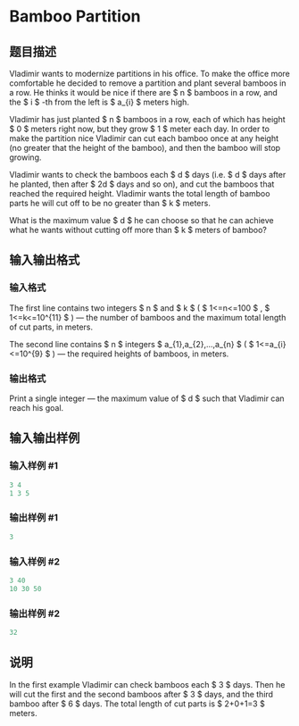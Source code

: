 # Bamboo Partition

## 题目描述

Vladimir wants to modernize partitions in his office. To make the office more comfortable he decided to remove a partition and plant several bamboos in a row. He thinks it would be nice if there are $ n $ bamboos in a row, and the $ i $ -th from the left is $ a_{i} $ meters high.

Vladimir has just planted $ n $ bamboos in a row, each of which has height $ 0 $ meters right now, but they grow $ 1 $ meter each day. In order to make the partition nice Vladimir can cut each bamboo once at any height (no greater that the height of the bamboo), and then the bamboo will stop growing.

Vladimir wants to check the bamboos each $ d $ days (i.e. $ d $ days after he planted, then after $ 2d $ days and so on), and cut the bamboos that reached the required height. Vladimir wants the total length of bamboo parts he will cut off to be no greater than $ k $ meters.

What is the maximum value $ d $ he can choose so that he can achieve what he wants without cutting off more than $ k $ meters of bamboo?

## 输入输出格式

### 输入格式

The first line contains two integers $ n $ and $ k $ ( $ 1<=n<=100 $ , $ 1<=k<=10^{11} $ ) — the number of bamboos and the maximum total length of cut parts, in meters.

The second line contains $ n $ integers $ a_{1},a_{2},...,a_{n} $ ( $ 1<=a_{i}<=10^{9} $ ) — the required heights of bamboos, in meters.

### 输出格式

Print a single integer — the maximum value of $ d $ such that Vladimir can reach his goal.

## 输入输出样例

### 输入样例 #1

```cpp
3 4
1 3 5

```
### 输出样例 #1

```cpp
3

```
### 输入样例 #2

```cpp
3 40
10 30 50

```
### 输出样例 #2

```cpp
32

```
## 说明

In the first example Vladimir can check bamboos each $ 3 $ days. Then he will cut the first and the second bamboos after $ 3 $ days, and the third bamboo after $ 6 $ days. The total length of cut parts is $ 2+0+1=3 $ meters.

